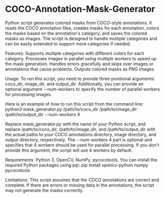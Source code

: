 # COCO-Annotation-Mask-Generator
Python script generates colored masks from COCO-style annotations. It reads the COCO annotation files, creates masks for each annotation, colors the masks based on the annotation's category, and saves the colored masks as images. The script is designed to handle multiple categories and can be easily extended to support more categories if needed.

Features:
Supports multiple categories with different colors for each category.
Processes images in parallel using multiple workers to speed up the mask generation.
Handles errors gracefully and skips over images or annotations that cause problems.
Outputs colored masks as PNG images.

Usage:
To run this script, you need to provide three positional arguments: 
coco_dir, image_dir, and output_dir. Additionally, you can provide an optional argument --num-workers 
to specify the number of parallel workers for processing images.

Here is an example of how to run this script from the command line:
python3 mask_generator.py /path/to/coco_dir /path/to/image_dir /path/to/output_dir --num-workers 4

Replace mask_generator.py with the name of your Python script, and replace /path/to/coco_dir, /path/to/image_dir, and /path/to/output_dir with the actual paths to your COCO annotations directory, image directory, and output directory, respectively. The --num-workers 4 part is optional and specifies that 4 workers should be used for parallel processing. If you don't provide this argument, the script will use 4 workers by default.

Requirements:
Python 3,
OpenCV,
NumPy,
pycocotools,
You can install the required Python packages using pip:
pip install opencv-python numpy pycocotools

Limitations:
This script assumes that the COCO annotations are correct and complete. If there are errors or missing data in the annotations, the script may not generate the masks correctly.

